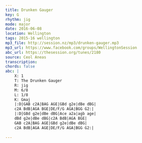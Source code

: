 ```yaml
---
title: Drunken Gauger
key: G
rhythm: jig
mode: major
date: 2016-06-08
location: Wellington
tags: 2015-16 wellington
mp3_file: http://session.nz/mp3/drunken-gauger.mp3
mp3_url: https://www.facebook.com/groups/WellingtonSession
abc_url: https://thesession.org/tunes/2180
source: Ceol Aneas
transcription: 
chords: false
abc: |
    X: 1
    T: The Drunken Gauger
    R: jig
    M: 6/8
    L: 1/8
    K: Gmaj
    |:D|GAB c2A|BAG AGE|GBd g2e|dBe dBG|
    c2A BdB|AGA BGE|DE/F/G AGA|BGG G2:|
    |:D|GBd g2e|dBe dBG|Ace a2a|agb age|
    dBd g2e|dBe dBG|c2A BdB|AGA BGE|
    GAB c2A|BAG AGE|GBd g2e|dBe dBG|
    c2A BdB|AGA AGE|DE/F/G AGA|BGG G2:|
    
---
```


